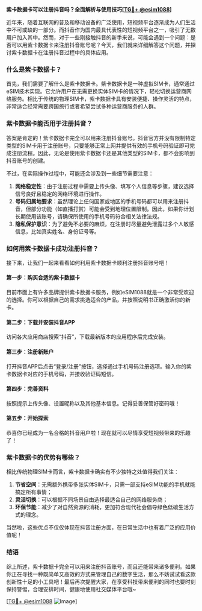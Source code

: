 **紫卡数据卡可以注册抖音吗？全面解析与使用技巧[[TG💪+ @esim1088](https://t.me/s/esim1088)]**

近年来，随着互联网的普及和移动设备的广泛使用，短视频平台逐渐成为人们生活中不可或缺的一部分。而抖音作为国内最具代表性的短视频平台之一，吸引了无数用户加入其中。然而，对于一些刚接触抖音的新手来说，可能会遇到一个问题：是否可以用紫卡数据卡来注册抖音账号呢？今天，我们就来详细解答这个问题，并探讨紫卡数据卡在注册抖音过程中的具体应用。

### 什么是紫卡数据卡？

首先，我们需要了解什么是紫卡数据卡。紫卡数据卡是一种虚拟SIM卡，通常通过eSIM技术实现。它允许用户在无需更换实体SIM卡的情况下，轻松切换运营商网络服务。相比于传统的物理SIM卡，紫卡数据卡具有安装便捷、操作灵活的特点，非常适合经常需要跨国旅行或者希望尝试多种运营商服务的人群。

### 紫卡数据卡能否用于注册抖音？

答案是肯定的！紫卡数据卡完全可以用来注册抖音账号。抖音官方并没有限制特定类型的SIM卡用于注册账号，只要能够正常上网并提供有效的手机号码验证即可完成注册流程。因此，无论是使用紫卡数据卡还是其他类型的SIM卡，都不会影响到抖音账号的创建。

不过，在实际操作过程中，可能还会涉及到一些细节需要注意：

1. **网络稳定性**：由于注册过程中需要上传头像、填写个人信息等步骤，建议选择信号良好且稳定的网络环境进行操作。
2. **号码归属地要求**：虽然理论上任何国家或地区的手机号码都可以用来注册抖音，但部分功能（如直播打赏）可能会受到地理位置限制。因此，如果你计划长期使用该账号，请确保所使用的手机号码符合相关法律法规。
3. **隐私保护意识**：为了避免不必要的麻烦，在注册时尽量避免泄露过多个人敏感信息，比如真实姓名、身份证号等。

### 如何用紫卡数据卡成功注册抖音？

接下来，让我们一起来看看如何利用紫卡数据卡顺利注册抖音账号吧！

#### 第一步：购买合适的紫卡数据卡
目前市面上有许多品牌提供紫卡数据卡服务，例如eSIM1088就是一个非常受欢迎的选择。你可以根据自己的需求挑选适合的产品，并按照说明书正确激活你的新卡。

#### 第二步：下载并安装抖音APP
访问各大应用商店搜索“抖音”，下载最新版本的应用程序后完成安装。

#### 第三步：注册新账户
打开抖音APP后点击“登录/注册”按钮，选择通过手机号码注册选项。输入你的紫卡数据卡对应的手机号码，并接收验证码短信。

#### 第四步：完善资料
按照提示上传头像、设置昵称以及其他基本信息。记得妥善保管好密码哦！

#### 第五步：开始探索
恭喜你已经成为一名合格的抖音用户啦！现在就可以尽情享受短视频带来的乐趣了！

### 紫卡数据卡的优势有哪些？

相比传统物理SIM卡而言，紫卡数据卡确实有不少独特之处值得我们关注：

1. **节省空间**：无需额外携带多张实体SIM卡，只需一部支持eSIM功能的手机就能搞定所有事情；
2. **灵活切换**：可以根据不同场景自由选择最适合自己的网络服务商；
3. **环保节能**：减少了对自然资源的消耗，更加符合现代社会倡导绿色低碳生活方式的理念。

当然啦，这些优点不仅仅体现在抖音注册方面，在日常生活中也有着广泛的应用价值呢！

### 结语

综上所述，紫卡数据卡完全可以用来注册抖音账号，而且还能带来诸多便利。如果你正在寻找一种既简单又高效的方式来管理自己的数字生活，那么不妨试试看这款创新性十足的小工具吧！最后再次提醒大家，在享受科技带来便利的同时也要时刻保持警惕，合理安排时间，健康地使用社交媒体平台哦~

[[TG💪+ @esim1088](https://t.me/s/esim1088) ![Image](https://i.postimg.cc/4NQfJmqS/Snipaste-2025-05-13-00-14-12.png)]